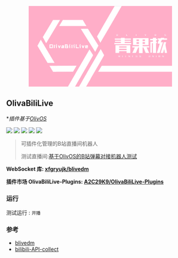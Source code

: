 
<p align="center">
  <a href="#">
    <img src="https://raw.githubusercontent.com/A2C29K9/OlivaBiliLive/main/src/OlivaBiliLive.png" width="384" height="216" alt="">
  </a>
</p>

## OlivaBiliLive
**插件基于[OlivOS](https://github.com/OlivOS-Team/OlivOS)*

[![](https://img.shields.io/github/last-commit/A2C29K9/OlivaBiliLive)](https://github.com/A2C29K9/OlivaBiliLive/commits/main) [![](https://img.shields.io/github/workflow/status/A2C29K9/OlivaBiliLive/CI)](https://github.com/A2C29K9/OlivaBiliLive/actions) [![](https://img.shields.io/github/downloads/A2C29K9/OlivaBiliLive/total)](https://github.com/A2C29K9/OlivaBiliLive/tags) [![](https://img.shields.io/github/v/release/A2C29K9/OlivaBiliLive)](https://github.com/A2C29K9/OlivaBiliLive/releases) [![](https://img.shields.io/badge/QQ群聊%20交流|插件-301136495-red)](https://jq.qq.com/?_wv=1027&k=0mwUlgMY)

> 可插件化管理的B站直播间机器人
>
> 测试直播间:[基于OlivOS的B站弹幕对接机器人测试
> ](https://live.bilibili.com/21752074?visit_id=5jas1suyf6k0)

__WebSocket 库:  [xfgryujk/blivedm](https://github.com/xfgryujk/blivedm)__

__插件市场 OlivaBiliLive-Plugins:  [A2C29K9/OlivaBiliLive-Plugins](https://github.com/A2C29K9/OlivaBiliLive-Plugins)__

### 运行

测试运行 : `开播`

### 参考

- [blivedm](https://github.com/xfgryujk/blivedm)
- [bilibili-API-collect](https://github.com/SocialSisterYi/bilibili-API-collect)
